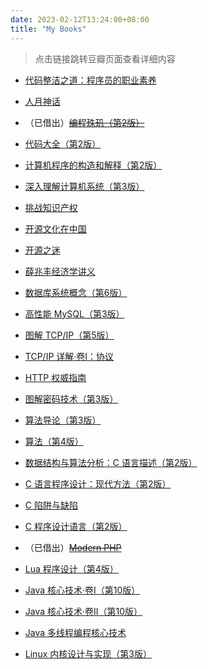 ```yaml
---
date: 2023-02-12T13:24:00+08:00
title: "My Books"
---
```


> 点击链接跳转豆瓣页面查看详细内容

* [代码整洁之道：程序员的职业素养](https://book.douban.com/subject/26919457)
* [人月神话](https://book.douban.com/subject/26358448)
* （已借出）~~[编程珠玑（第2版）](https://book.douban.com/subject/34860300)~~
* [代码大全（第2版）](https://book.douban.com/subject/35972849)
* [计算机程序的构造和解释（第2版）](https://book.douban.com/subject/34464721)
* [深入理解计算机系统（第3版）](https://book.douban.com/subject/26912767)

* [挑战知识产权](https://book.douban.com/subject/4214651)
* [开源文化在中国](https://book.douban.com/subject/36022318)
* [开源之迷](https://book.douban.com/subject/35716759)

* [薛兆丰经济学讲义](https://book.douban.com/subject/30280804)

* [数据库系统概念（第6版）](https://book.douban.com/subject/10548379)
* [高性能 MySQL（第3版）](https://book.douban.com/subject/23008813)
* [图解 TCP/IP（第5版）](https://book.douban.com/subject/24737674)
* [TCP/IP 详解·卷I：协议](https://book.douban.com/subject/1088054)
* [HTTP 权威指南](https://book.douban.com/subject/10746113)
* [图解密码技术（第3版）](https://book.douban.com/subject/26265544)
* [算法导论（第3版）](https://book.douban.com/subject/20432061)
* [算法（第4版）](https://book.douban.com/subject/19952400)

* [数据结构与算法分析：C 语言描述（第2版）](https://book.douban.com/subject/33419792)
* [C 语言程序设计：现代方法（第2版）](https://book.douban.com/subject/35503091)
* [C 陷阱与缺陷](https://book.douban.com/subject/2778632)
* [C 程序设计语言（第2版）](https://book.douban.com/subject/1139336)
* （已借出）~~[Modern PHP](https://book.douban.com/subject/26635862)~~
* [Lua 程序设计（第4版）](https://book.douban.com/subject/30262035)
* [Java 核心技术·卷I（第10版）](https://book.douban.com/subject/26880667)
* [Java 核心技术·卷II（第10版）](https://book.douban.com/subject/27165931)
* [Java 多线程编程核心技术](https://book.douban.com/subject/26555197)
* [Linux 内核设计与实现（第3版）](https://book.douban.com/subject/6097773)
